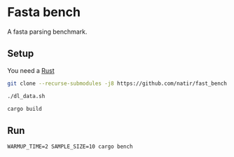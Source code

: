 # Fasta bench

A fasta parsing benchmark.

## Setup

You need a [Rust](https://rustup.rs/)

```sh
git clone --recurse-submodules -j8 https://github.com/natir/fast_bench.git

./dl_data.sh

cargo build
```

## Run

```
WARMUP_TIME=2 SAMPLE_SIZE=10 cargo bench
```
